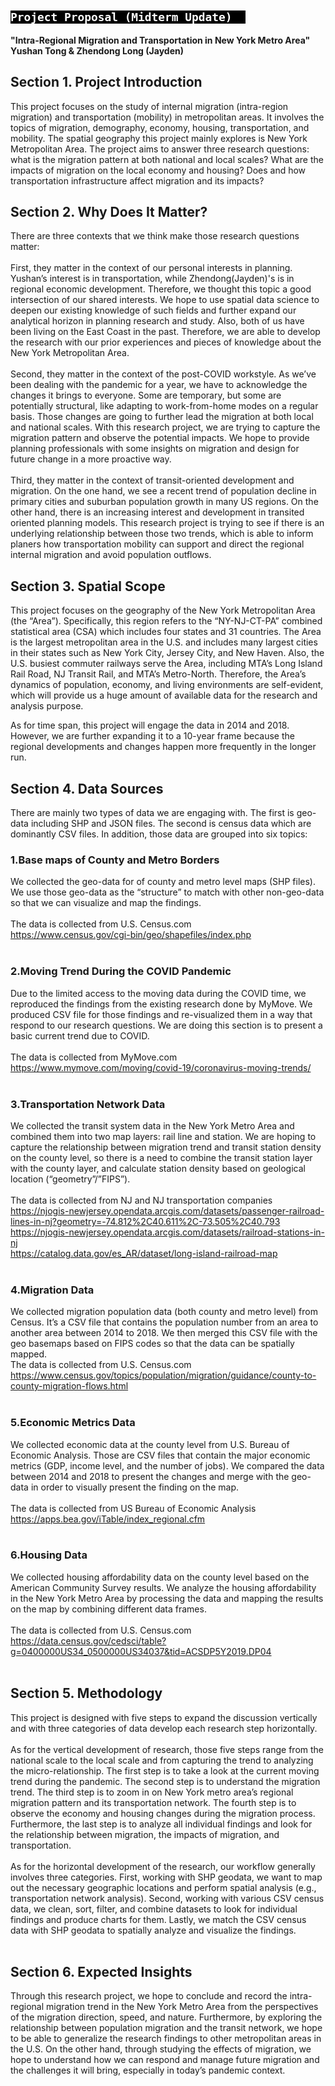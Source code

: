 <h2>
  <code style="background:black;color:white">
Project Proposal (Midterm Update)  </code>
</h2>

**"Intra-Regional Migration and Transportation in New York Metro Area"**<br />
**Yushan Tong & Zhendong Long (Jayden)**<br />


## **Section 1. Project Introduction**
This project focuses on the study of internal migration (intra-region migration) and transportation (mobility) in metropolitan areas. It involves the topics of migration, demography, economy, housing, transportation, and mobility. The spatial geography this project mainly explores is New York Metropolitan Area. The project aims to answer three research questions: what is the migration pattern at both national and local scales? What are the impacts of migration on the local economy and housing? Does and how transportation infrastructure affect migration and its impacts?


## **Section 2. Why Does It Matter?**
There are three contexts that we think make those research questions matter:<br />
<br />
First, they matter in the context of our personal interests in planning. Yushan’s interest is in transportation, while Zhendong(Jayden)'s is in regional economic development. Therefore, we thought this topic a good intersection of our shared interests. We hope to use spatial data science to deepen our existing knowledge of such fields and further expand our analytical horizon in planning research and study. Also, both of us have been living on the East Coast in the past. Therefore, we are able to develop the research with our prior experiences and pieces of knowledge about the New York Metropolitan Area.<br /> 
<br />
Second, they matter in the context of the post-COVID workstyle. As we’ve been dealing with the pandemic for a year, we have to acknowledge the changes it brings to everyone. Some are temporary, but some are potentially structural, like adapting to work-from-home modes on a regular basis. Those changes are going to further lead the migration at both local and national scales. With this research project, we are trying to capture the migration pattern and observe the potential impacts. We hope to provide planning professionals with some insights on migration and design for future change in a more proactive way.<br />
<br />
Third, they matter in the context of transit-oriented development and migration. On the one hand, we see a recent trend of population decline in primary cities and suburban population growth in many US regions. On the other hand, there is an increasing interest and development in transited oriented planning models. This research project is trying to see if there is an underlying relationship between those two trends, which is able to inform planers how transportation mobility can support and direct the regional internal migration and avoid population outflows. 



## **Section 3. Spatial Scope**
This project focuses on the geography of the New York Metropolitan Area (the “Area”). Specifically, this region refers to the “NY-NJ-CT-PA” combined statistical area (CSA) which includes four states and 31 countries. The Area is the largest metropolitan area in the U.S. and includes many largest cities in their states such as New York City, Jersey City, and New Haven. Also, the U.S. busiest commuter railways serve the Area, including MTA’s Long Island Rail Road, NJ Transit Rail, and MTA’s Metro-North. Therefore, the Area’s dynamics of population, economy, and living environments are self-evident, which will provide us a huge amount of available data for the research and analysis purpose.<br /> 

As for time span, this project will engage the data in 2014 and 2018. However, we are further expanding it to a 10-year frame because the regional developments and changes happen more frequently in the longer run. 


## **Section 4. Data Sources**
There are mainly two types of data we are engaging with. The first is geo-data including SHP and JSON files. The second is census data which are dominantly CSV files. In addition, those data are grouped into six topics:<br />

### 1.Base maps of County and Metro Borders<br />
We collected the geo-data for of county and metro level maps (SHP files). We use those geo-data as the “structure” to match with other non-geo-data so that we can visualize and map the findings.<br />
<br />
The data is collected from U.S. Census.com<br />
https://www.census.gov/cgi-bin/geo/shapefiles/index.php<br />
<br /> 

### 2.Moving Trend During the COVID Pandemic<br />
Due to the limited access to the moving data during the COVID time, we reproduced the findings from the existing research done by MyMove. We produced CSV file for those findings and re-visualized them in a way that respond to our research questions. We are doing this section is to present a basic current trend due to COVID.<br /> 
<br />
The data is collected from MyMove.com<br /> 
https://www.mymove.com/moving/covid-19/coronavirus-moving-trends/<br /> 
<br />

### 3.Transportation Network Data<br />
We collected the transit system data in the New York Metro Area and combined them into two map layers: rail line and station. We are hoping to capture the relationship between migration trend and transit station density on the county level, so there is a need to combine the transit station layer with the county layer, and calculate station density based on geological location (“geometry”/”FIPS”).<br />
<br />
The data is collected from NJ and NJ transportation companies<br />
https://njogis-newjersey.opendata.arcgis.com/datasets/passenger-railroad-lines-in-nj?geometry=-74.812%2C40.611%2C-73.505%2C40.793<br />
https://njogis-newjersey.opendata.arcgis.com/datasets/railroad-stations-in-nj<br />
https://catalog.data.gov/es_AR/dataset/long-island-railroad-map<br /> 
<br />
 	
### 4.Migration Data<br />
We collected migration population data (both county and metro level) from Census. It’s a CSV file that contains the population number from an area to another area between 2014 to 2018. We then merged this CSV file with the geo basemaps based on FIPS codes so that the data can be spatially mapped.<br /> 
The data is collected from U.S. Census.com<br />
https://www.census.gov/topics/population/migration/guidance/county-to-county-migration-flows.html <br />
<br />

### 5.Economic Metrics Data<br />
We collected economic data at the county level from U.S. Bureau of Economic Analysis. Those are CSV files that contain the major economic metrics (GDP, income level, and the number of jobs). We compared the data between 2014 and 2018 to present the changes and merge with the geo-data in order to visually present the finding on the map.<br />
<br />
The data is collected from US Bureau of Economic Analysis<br />
https://apps.bea.gov/iTable/index_regional.cfm<br />
<br />
### 6.Housing Data<br />
We collected housing affordability data on the county level based on the American Community Survey results. We analyze the housing affordability in the New York Metro Area by processing the data and mapping the results on the map by combining different data frames.<br />
<br />
The data is collected from U.S. Census.com<br />
https://data.census.gov/cedsci/table?g=0400000US34_0500000US34037&tid=ACSDP5Y2019.DP04<br />
<br />


## **Section 5. Methodology**
This project is designed with five steps to expand the discussion vertically and with three categories of data develop each research step horizontally.<br />
<br />
As for the vertical development of research, those five steps range from the national scale to the local scale and from capturing the trend to analyzing the micro-relationship. The first step is to take a look at the current moving trend during the pandemic. The second step is to understand the migration trend. The third step is to zoom in on New York metro area’s regional migration pattern and its transportation network. The fourth step is to observe the economy and housing changes during the migration process. Furthermore, the last step is to analyze all individual findings and look for the relationship between migration, the impacts of migration, and transportation.<br />
<br />
As for the horizontal development of the research, our workflow generally involves three categories. First, working with SHP geodata, we want to map out the necessary geographic locations and perform spatial analysis (e.g., transportation network analysis). Second, working with various CSV census data, we clean, sort, filter, and combine datasets to look for individual findings and produce charts for them. Lastly, we match the CSV census data with SHP geodata to spatially analyze and visualize the findings.<br />
<br />

## **Section 6. Expected Insights**
Through this research project, we hope to conclude and record the intra-regional migration trend in the New York Metro Area from the perspectives of the migration direction, speed, and nature. Furthermore, by exploring the relationship between population migration and the transit network, we hope to be able to generalize the research findings to other metropolitan areas in the U.S. On the other hand, through studying the effects of migration, we hope to understand how we can respond and manage future migration and the challenges it will bring, especially in today’s pandemic context.  


